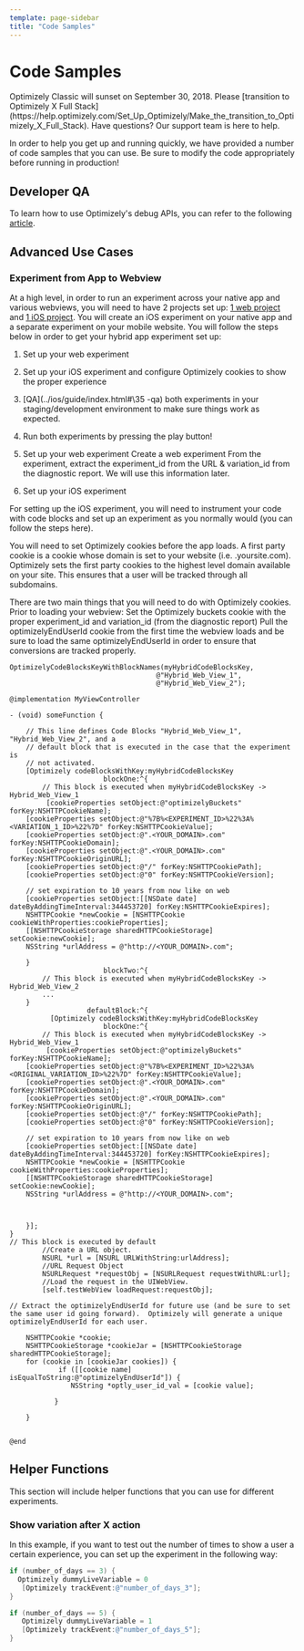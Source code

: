 ```yaml
---
template: page-sidebar
title: "Code Samples"
---
```


# Code Samples

<div class="attention attention--warning push--bottom">
Optimizely Classic will sunset on September 30, 2018. Please [transition to Optimizely X Full Stack](https://help.optimizely.com/Set_Up_Optimizely/Make_the_transition_to_Optimizely_X_Full_Stack). Have questions? Our support team is here to help.
</div>

In order to help you get up and running quickly, we have provided a number of code samples that you can use.
Be sure to modify the code appropriately before running in production!

## Developer QA

To learn how to use Optimizely's debug APIs, you can refer to the following [article](https://help.optimizely.com/hc/en-us/articles/205156117-QA-Your-Optimizely-iOS-and-Android-Experiments).

## Advanced Use Cases

### Experiment from App to Webview
At a high level, in order to run an experiment across your native app and various webviews, you will need to have 2 projects set up: [1 web project](https://help.optimizely.com/hc/en-us/articles/200040095-Implement-the-Optimizely-Snippet) and [1 iOS project](https://help.optimizely.com/hc/en-us/articles/202296994-Get-Started-on-Mobile-Optimization).  You will create an iOS experiment on your native app and a separate experiment on your mobile website.  You will follow the steps below in order to get your hybrid app experiment set up:
1. Set up your web experiment
2. Set up your iOS experiment and configure Optimizely cookies to show the proper experience
3. [QA](../ios/guide/index.html#\35 -qa) both experiments in your staging/development environment to make sure things work as expected.
4. Run both experiments by pressing the play button!

1. Set up your web experiment
Create a web experiment
From the experiment, extract the experiment_id from the URL & variation_id from the diagnostic report.  We will use this information later.

2. Set up your iOS experiment

For setting up the iOS experiment, you will need to instrument your code with code blocks and set up an experiment as you normally would (you can follow the steps here).

You will need to set Optimizely cookies before the app loads.  A first party cookie is a cookie whose domain is set to your website (i.e. .yoursite.com). Optimizely sets the first party cookies to the highest level domain available on your site. This ensures that a user will be tracked through all subdomains.

There are two main things that you will need to do with Optimizely cookies.  Prior to loading your webview:
Set the Optimizely buckets cookie with the proper experiment_id and variation_id (from the diagnostic report)
Pull the optimizelyEndUserId cookie from the first time the webview loads and be sure to load the same optimizelyEndUserId in order to ensure that conversions are tracked properly.

```obj-c
OptimizelyCodeBlocksKeyWithBlockNames(myHybridCodeBlocksKey,
                                    @"Hybrid_Web_View_1",
                                    @"Hybrid_Web_View_2");

@implementation MyViewController

- (void) someFunction {

    // This line defines Code Blocks "Hybrid_Web_View_1", "Hybrid_Web_View_2", and a
    // default block that is executed in the case that the experiment is
    // not activated.
    [Optimizely codeBlocksWithKey:myHybridCodeBlocksKey
                       blockOne:^{
        // This block is executed when myHybridCodeBlocksKey -> Hybrid_Web_View_1
         [cookieProperties setObject:@"optimizelyBuckets" forKey:NSHTTPCookieName];
    [cookieProperties setObject:@"%7B%<EXPERIMENT_ID>%22%3A%<VARIATION_1_ID>%22%7D" forKey:NSHTTPCookieValue];
    [cookieProperties setObject:@".<YOUR_DOMAIN>.com" forKey:NSHTTPCookieDomain];
    [cookieProperties setObject:@".<YOUR_DOMAIN>.com" forKey:NSHTTPCookieOriginURL];
    [cookieProperties setObject:@"/" forKey:NSHTTPCookiePath];
    [cookieProperties setObject:@"0" forKey:NSHTTPCookieVersion];

    // set expiration to 10 years from now like on web
    [cookieProperties setObject:[[NSDate date] dateByAddingTimeInterval:344453720] forKey:NSHTTPCookieExpires];
    NSHTTPCookie *newCookie = [NSHTTPCookie cookieWithProperties:cookieProperties];
    [[NSHTTPCookieStorage sharedHTTPCookieStorage] setCookie:newCookie];
    NSString *urlAddress = @"http://<YOUR_DOMAIN>.com";

    }
                       blockTwo:^{
        // This block is executed when myHybridCodeBlocksKey -> Hybrid_Web_View_2
        ...
    }
                   defaultBlock:^{
          [Optimizely codeBlocksWithKey:myHybridCodeBlocksKey
                       blockOne:^{
        // This block is executed when myHybridCodeBlocksKey -> Hybrid_Web_View_1
         [cookieProperties setObject:@"optimizelyBuckets" forKey:NSHTTPCookieName];
    [cookieProperties setObject:@"%7B%<EXPERIMENT_ID>%22%3A%<ORIGINAL_VARIATION_ID>%22%7D" forKey:NSHTTPCookieValue];
    [cookieProperties setObject:@".<YOUR_DOMAIN>.com" forKey:NSHTTPCookieDomain];
    [cookieProperties setObject:@".<YOUR_DOMAIN>.com" forKey:NSHTTPCookieOriginURL];
    [cookieProperties setObject:@"/" forKey:NSHTTPCookiePath];
    [cookieProperties setObject:@"0" forKey:NSHTTPCookieVersion];

    // set expiration to 10 years from now like on web
    [cookieProperties setObject:[[NSDate date] dateByAddingTimeInterval:344453720] forKey:NSHTTPCookieExpires];
    NSHTTPCookie *newCookie = [NSHTTPCookie cookieWithProperties:cookieProperties];
    [[NSHTTPCookieStorage sharedHTTPCookieStorage] setCookie:newCookie];
    NSString *urlAddress = @"http://<YOUR_DOMAIN>.com";



    }];
}
// This block is executed by default
        //Create a URL object.
        NSURL *url = [NSURL URLWithString:urlAddress];
        //URL Request Object
        NSURLRequest *requestObj = [NSURLRequest requestWithURL:url];
        //Load the request in the UIWebView.
        [self.testWebView loadRequest:requestObj];

// Extract the optimizelyEndUserId for future use (and be sure to set the same user id going forward).  Optimizely will generate a unique optimizelyEndUserId for each user.

    NSHTTPCookie *cookie;
    NSHTTPCookieStorage *cookieJar = [NSHTTPCookieStorage sharedHTTPCookieStorage];
    for (cookie in [cookieJar cookies]) {
            if ([[cookie name] isEqualToString:@"optimizelyEndUserId"]) {
               NSString *optly_user_id_val = [cookie value];

           }

    }


@end
```

## Helper Functions

This section will include helper functions that you can use for different experiments.

### Show variation after X action

In this example, if you want to test out the number of times to show a user a certain experience, you can set up the experiment in the following way:

```objective-c
if (number_of_days == 3) {
  Optimizely dummyLiveVariable = 0
   [Optimizely trackEvent:@"number_of_days_3"];
}

if (number_of_days == 5) {
   Optimizely dummyLiveVariable = 1
   [Optimizely trackEvent:@"number_of_days_5"];
}
```
